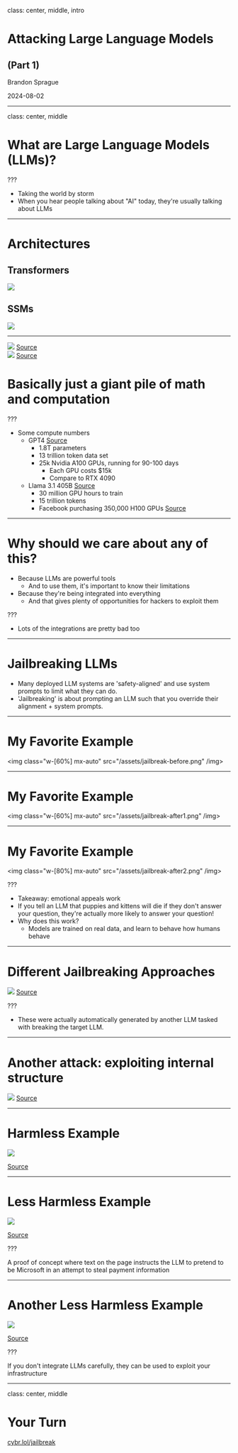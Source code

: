 class: center, middle, intro

<h1 class="text-7xl mb-0">Attacking Large Language Models</h1>
<h2 class="text-3xl mt-2">(Part 1)</h2>

<p class="text-3xl">Brandon Sprague</p>

2024-08-02

---

class: center, middle

# What are Large Language Models (LLMs)?

???

- Taking the world by storm
- When you hear people talking about "AI" today, they're usually talking about LLMs

---

# Architectures

<div class="grid grid-cols-2 -mx-8">
  <div>
    <h2 class="my-0">Transformers</h2>
    <img src="/assets/transformer.png" /img>
  </div>
  <div>
    <h2 class="my-0">SSMs</h2>
    <img src="/assets/ssm.png" class="w-1/2 mx-auto" /img>
  </div>
</div>

---

<div class="grid grid-cols-2 -mx-8 mb-4 mt-20">
  <div>
    <img src="/assets/transformer-math.png" /img>
    <a class="text-center block" href="https://en.wikipedia.org/wiki/Transformer_(deep_learning_architecture)#Sub-quadratic_transformers">Source</a>
  </div>
  <div>
    <img src="/assets/ssm-math.png" /img>
    <a class="text-center block" href="https://huggingface.co/blog/lbourdois/get-on-the-ssm-train#-recursive-view-of-an-ssm-">Source</a>
  </div>
</div>

<h1 class="text-center">Basically just a giant pile of math and computation</h1>

???

- Some compute numbers
  - GPT4 [Source](https://klu.ai/blog/gpt-4-llm)
    - 1.8T parameters
    - 13 trillion token data set
    - 25k Nvidia A100 GPUs, running for 90-100 days
      - Each GPU costs $15k
      - Compare to RTX 4090
  - Llama 3.1 405B [Source](https://github.com/meta-llama/llama-models/blob/main/models/llama3_1/MODEL_CARD.md)
    - 30 million GPU hours to train
    - 15 trillion tokens
    - Facebook purchasing 350,000 H100 GPUs [Source](https://www.pcmag.com/news/zuckerbergs-meta-is-spending-billions-to-buy-350000-nvidia-h100-gpus)

---

# Why should we care about any of this?

- Because LLMs are powerful tools
  - And to use them, it's important to know their limitations
- Because they're being integrated into everything
  - And that gives plenty of opportunities for hackers to exploit them

???

- Lots of the integrations are pretty bad too

---

# Jailbreaking LLMs

- Many deployed LLM systems are 'safety-aligned' and use system prompts to limit what they can do.
- 'Jailbreaking' is about prompting an LLM such that you override their alignment + system prompts.

---

# My Favorite Example

<img class="w-[60%] mx-auto" src="/assets/jailbreak-before.png" /img>

---

# My Favorite Example

<img class="w-[60%] mx-auto" src="/assets/jailbreak-after1.png" /img>

---

# My Favorite Example

<img class="w-[80%] mx-auto" src="/assets/jailbreak-after2.png" /img>

???

- Takeaway: emotional appeals work
- If you tell an LLM that puppies and kittens will die if they don't answer your question, they're actually more likely to answer your question!
- Why does this work?
  - Models are trained on real data, and learn to behave how humans behave

---

<h1 class="mb-2">Different Jailbreaking Approaches</h1>

<img class="w-full mx-auto" src="/assets/cold-attack.png" />
<a class="text-center block" href="https://arxiv.org/abs/2402.08679">Source</a>

???

- These were actually automatically generated by another LLM tasked with breaking the target LLM.

---

<h1 class="mb-2">Another attack: exploiting internal structure</h1>

<img class="w-[88%] mx-auto" src="/assets/gcg.png" />
<a class="text-center block" href="https://arxiv.org/abs/2310.08419">Source</a>

---

<h1 class="mb-2">Harmless Example</h1>

<img class="w-[70%] mx-auto" src="/assets/chevy-tahoe.png" />

<a class="text-center block" href="https://x.com/ChrisJBakke/status/1736533308849443121">Source</a>

---

<h1 class="mb-2">Less Harmless Example</h1>

<img src="/assets/bing-pirate.png" />

<a class="text-center block" href="https://greshake.github.io/">Source</a>

???

A proof of concept where text on the page instructs the LLM to pretend to be Microsoft in an attempt to steal payment information

---

<h1 class="mb-2">Another Less Harmless Example</h1>

<img src="/assets/pentest-rce.png" />

<a class="text-center block" href="https://www.blazeinfosec.com/post/llm-pentest-agent-hacking/">Source</a>

???

If you don't integrate LLMs carefully, they can be used to exploit your infrastructure

---

class: center, middle

# Your Turn

<a class="text-4xl" href="https://cybr.lol/jailbreak" target="_blank">cybr.lol/jailbreak</a>
